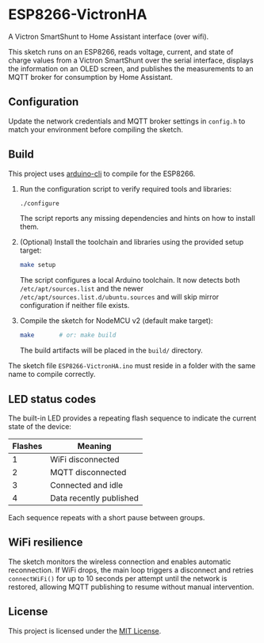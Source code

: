 # ESP8266-VictronHA
A Victron SmartShunt to Home Assistant interface (over wifi).

This sketch runs on an ESP8266, reads voltage, current, and state of charge
values from a Victron SmartShunt over the serial interface, displays the
information on an OLED screen, and publishes the measurements to an MQTT
broker for consumption by Home Assistant.

## Configuration

Update the network credentials and MQTT broker settings in `config.h` to match
your environment before compiling the sketch.

## Build

This project uses [arduino-cli](https://arduino.github.io/arduino-cli/latest/) to compile for the ESP8266.

1. Run the configuration script to verify required tools and libraries:

   ```bash
   ./configure
   ```

   The script reports any missing dependencies and hints on how to install them.

2. (Optional) Install the toolchain and libraries using the provided setup target:

   ```bash
   make setup
   ```

   The script configures a local Arduino toolchain. It now detects
   both `/etc/apt/sources.list` and the newer `/etc/apt/sources.list.d/ubuntu.sources`
   and will skip mirror configuration if neither file exists.

3. Compile the sketch for NodeMCU v2 (default make target):

   ```bash
   make       # or: make build
   ```

   The build artifacts will be placed in the `build/` directory.

The sketch file `ESP8266-VictronHA.ino` must reside in a folder with the same name to compile correctly.

## LED status codes

The built-in LED provides a repeating flash sequence to indicate the current
state of the device:

| Flashes | Meaning                  |
| ------- | ------------------------ |
| 1       | WiFi disconnected        |
| 2       | MQTT disconnected        |
| 3       | Connected and idle       |
| 4       | Data recently published  |

Each sequence repeats with a short pause between groups.

## WiFi resilience

The sketch monitors the wireless connection and enables automatic
reconnection. If WiFi drops, the main loop triggers a disconnect and
retries `connectWiFi()` for up to 10 seconds per attempt until the
network is restored, allowing MQTT publishing to resume without manual
intervention.

## License

This project is licensed under the [MIT License](LICENSE).
